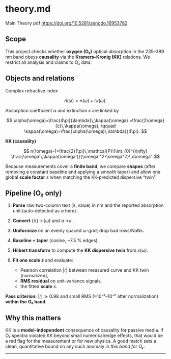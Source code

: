 # theory.md
Main Theory pdf https://doi.org/10.5281/zenodo.16953782
## Scope

This project checks whether **oxygen (O₂)** optical absorption in the 235–389 nm band obeys **causality** via the **Kramers–Kronig (KK)** relations. We restrict all analysis and claims to O₂ data.

## Objects and relations

Complex refractive index

$$
\tilde n(\omega)=n(\omega)+i\,\kappa(\omega).
$$

Absorption coefficient $\alpha$ and extinction $\kappa$ are linked by

$$
\alpha(\omega)=\frac{4\pi}{\lambda}\,\kappa(\omega)
=\frac{2\omega}{c}\,\kappa(\omega),
\qquad
\kappa(\omega)=\frac{\alpha(\omega)\,\lambda}{4\pi}.
$$

**KK (causality)**

$$
n(\omega)-1=\frac{2}{\pi}\,\mathcal{P}\!\int_{0}^{\infty}
\frac{\omega'\,\kappa(\omega')}{\omega'^2-\omega^2}\,d\omega'.
$$

Because measurements cover a **finite band**, we compare **shapes** (after removing a constant baseline and applying a smooth taper) and allow one global **scale factor** $s$ when matching the KK-predicted dispersive “twin”.

## Pipeline (O₂ only)

1. **Parse** raw two-column text $(\lambda,\,\text{value})$ in nm and the reported absorption unit (auto-detected as $\alpha$ here).
2. **Convert** $\{\lambda\}\!\to\!\{\omega\}$ and $\alpha\!\to\!\kappa$.
3. **Uniformize** on an evenly spaced $\omega$-grid; drop bad rows/NaNs.
4. **Baseline + taper** (cosine, \~7.5 % edges).
5. **Hilbert transform** to compute the **KK dispersive twin** from $\kappa(\omega)$.
6. **Fit one scale $s$** and evaluate:

   * Pearson correlation $|r|$ between measured curve and KK twin (normalized),
   * **RMS residual** on unit-variance signals,
   * the fitted **scale** $s$.

**Pass criterion:** $|r|\gtrsim 0.98$ and small RMS (≈10⁻³–10⁻² after normalization) **within the O₂ band**.

## Why this matters

KK is a **model-independent** consequence of causality for passive media. If O₂ spectra violated KK beyond small numerical/edge effects, that would be a red flag for the measurement or for new physics. A good match sets a clean, quantitative bound on any such anomaly *in this band for O₂*.

---
